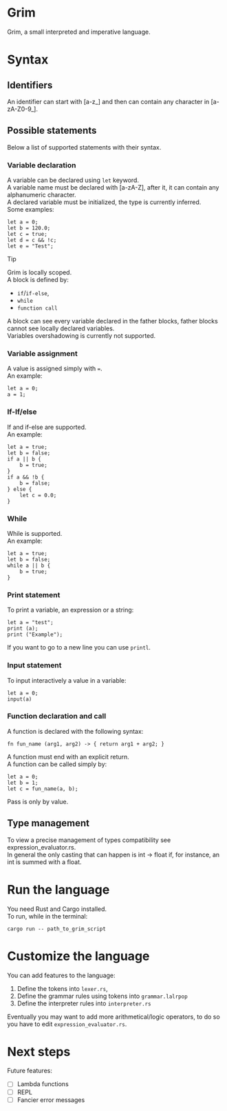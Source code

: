 # Grim
Grim, a small interpreted and imperative language.

# Syntax
## Identifiers
An identifier can start with [a-z_] and then can contain any character in [a-zA-Z0-9_].

## Possible statements
Below a list of supported statements with their syntax.
### Variable declaration
A variable can be declared using ```let``` keyword. <br>
A variable name must be declared with [a-zA-Z], after it, it can contain any alphanumeric character. <br>
A declared variable must be initialized, the type is currently inferred. <br>
Some examples:
```
let a = 0;
let b = 120.0;
let c = true;
let d = c && !c;
let e = "Test";
```
> [!TIP]
> Grim is locally scoped. <br>
> A block is defined by:
> - ```if```/```if-else```,
> - ```while```
> - ```function call```
> 
> A block can see every variable declared in the father blocks, father blocks cannot see locally declared variables. <br>
> Variables overshadowing is currently not supported.

### Variable assignment
A value is assigned simply with ```=```. <br>
An example:
```
let a = 0;
a = 1;
```

### If-If/else
If and if-else are supported. <br>
An example:
```
let a = true;
let b = false;
if a || b {
    b = true;
}
if a && !b {
    b = false;
} else {
    let c = 0.0;
}
```

### While
While is supported. <br>
An example:
```
let a = true;
let b = false;
while a || b {
    b = true;
}
```

### Print statement
To print a variable, an expression or a string: <br>
```
let a = "test";
print (a);
print ("Example");
```
If you want to go to a new line you can use `printl`.

### Input statement
To input interactively a value in a variable:
```
let a = 0;
input(a)
```

### Function declaration and call
A function is declared with the following syntax:
```
fn fun_name (arg1, arg2) -> { return arg1 + arg2; }
```
A function must end with an explicit return. <br>
A function can be called simply by:
```
let a = 0;
let b = 1;
let c = fun_name(a, b);
```
Pass is only by value.

## Type management
To view a precise management of types compatibility see expression_evaluator.rs. <br>
In general the only casting that can happen is int -> float if, for instance, an int is summed with a float. <br>

# Run the language
You need Rust and Cargo installed. <br>
To run, while in the terminal:
```
cargo run -- path_to_grim_script
```

# Customize the language
You can add features to the language:
1. Define the tokens into `lexer.rs`,
2. Define the grammar rules using tokens into `grammar.lalrpop`
3. Define the interpreter rules into `interpreter.rs`

Eventually you may want to add more arithmetical/logic operators, to do so you have to edit `expression_evaluator.rs`.

# Next steps
Future features:
- [ ] Lambda functions
- [ ] REPL
- [ ] Fancier error messages
